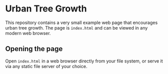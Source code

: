 # Urban Tree Growth

This repository contains a very small example web page that encourages urban tree growth. The page is `index.html` and can be viewed in any modern web browser.

## Opening the page

Open `index.html` in a web browser directly from your file system, or serve it via any static file server of your choice.
